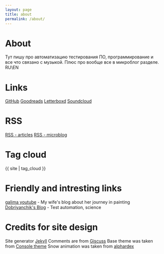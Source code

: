 ```yaml
---
layout: page
title: about
permalink: /about/
---
```

# About
Тут пишу про автоматизацию тестирования ПО, программирование и все что связано с музыкой. Плюс про вообще все в микроблог разделе. 
RU\EN

# Links
[GitHub](https://github.com/ummshsh)
[Goodreads](https://www.goodreads.com/user/show/91881550-ummshsh)
[Letterboxd](https://letterboxd.com/ummshsh/films/)
[Soundcloud](https://soundcloud.com/ummshsh)

# RSS
[RSS - articles](/feed.xml)
[RSS - microblog](/feed_microblog.xml)

# Tag cloud
<div id="tag-cloud">
  {{ site | tag_cloud }}
</div>

# Friendly and intresting links
[galima youtube](https://www.youtube.com/@galimusha) - My wife's blog about her journey in painting
[Dobriyanchik's Blog](https://dobriyanchik.github.io/) - Test automation, science

# Credits for site design
Site generator [Jekyll](https://jekyllrb.com/)
Comments are from [Giscuss](https://giscus.app/)
Base theme was taken from [Console theme](https://github.com/b2a3e8/jekyll-theme-console)
Snow animation was taken from [alphardex](https://codepen.io/alphardex/pen/dyPorwJ)